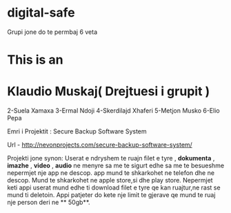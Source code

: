 # digital-safe

Grupi jone do te permbaj 6 veta

# This is an <h1>  Klaudio Muskaj( Drejtuesi i grupit ) 
2-Suela Xamaxa
3-Ermal Ndoji
4-Skerdilajd Xhaferi 
5-Metjon Musko
6-Elio Pepa  

Emri i Projektit : Secure Backup Software System 

Url - http://nevonprojects.com/secure-backup-software-system/

Projekti jone synon:
Userat e ndryshem te  ruajn filet e tyre  , **dokumenta** , **imazhe** , **video** , **audio** ne  menyre sa me  te sigurt edhe  sa  me te  besueshme  nepermjet nje  app ne descop. app mund te  shkarkohet ne  telefon dhe  ne  descop. Mund te  shkarkohet ne apple store,si dhe  play store. Nepermjet keti appi userat mund edhe ti download filet e  tyre qe  kan ruajtur,ne rast se  mund ti deletoin. Appi patjeter do kete  nje  limit te  gjerave qe  mund te  ruaj nje  person deri ne  ** 50gb**.

